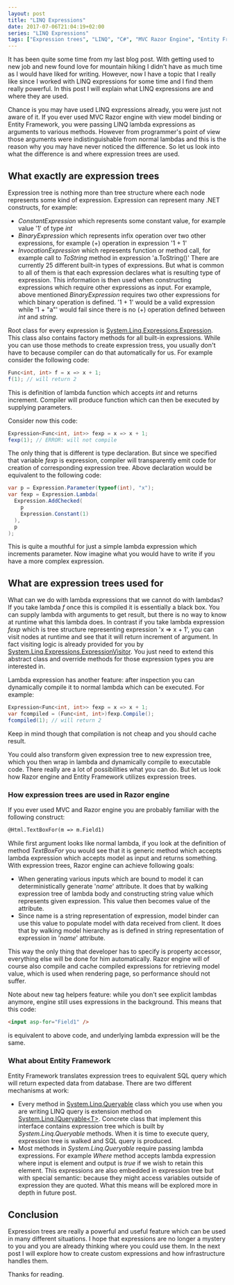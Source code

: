 ```yaml
---
layout: post
title: "LINQ Expressions"
date: 2017-07-06T21:04:19+02:00
series: "LINQ Expressions"
tags: ["Expression trees", "LINQ", "C#", "MVC Razor Engine", "Entity Framework"]
---
```


It has been quite some time from my last blog post. With getting used to new job
and new found love for mountain hiking I didn't have as much time as I would have
liked for writing. However, now I have a topic that I really like since I worked
with LINQ expressions for some time and I find them really powerful. In this post
I will explain what LINQ expressions are and where they are used.

<!--more-->

Chance is you may have used LINQ expressions already, you were just not aware of it.
If you ever used MVC Razor engine with view model binding or Entity Framework, you
were passing LINQ lambda expressions as arguments to various methods. However from
programmer's point of view those arguments were indistinguishable from normal lambdas
and this is the reason why you may have never noticed the difference. So let us look
into what the difference is and where expression trees are used.

## What exactly are expression trees

Expression tree is nothing more than tree structure where each node represents some
kind of expression. Expression can represent many .NET constructs, for example:
- _ConstantExpression_ which represents some constant value, for example value '1'
of type _int_
- _BinaryExpression_ which  represents infix operation over two other expressions,
for example (+) operation in expression '1 + 1'
- _InvocationExpression_ which represents function or method call, for example call
to _ToString_ method in expression 'a.ToString()'
There are currently 25 different built-in types of expressions. But what is common to
all of them is that each expression declares what is resulting type of expression.
This information is then used when constructing expressions which require other
expressions as input. For example, above mentioned _BinaryExpression_ requires two
other expressions for which binary operation is defined. '1 + 1' would be a valid
expression while '1 + "a"' would fail since there is no (+) operation defined
between _int_ and _string_.

Root class for every expression is [System.Linq.Expressions.Expression][1]. This class
also contains factory methods for all built-in expressions. While you can use
those methods to create expression tress, you usually don't have to because compiler
can do that automatically for us. For example consider the following code:
```csharp
Func<int, int> f = x => x + 1;
f(1); // will return 2
```
This is definition of lambda function which accepts _int_ and returns increment.
Compiler will produce function which can then be executed by supplying parameters.

Consider now this code:
```csharp
Expression<Func<int, int>> fexp = x => x + 1;
fexp(1); // ERROR: will not compile
```
The only thing that is different is type declaration. But since we specified that
variable _fexp_ is expression, compiler will transparently emit code for creation of
corresponding expression tree. Above declaration would be equivalent to the following
code:
```csharp
var p = Expression.Parameter(typeof(int), "x");
var fexp = Expression.Lambda(
  Expression.AddChecked(
    p
    Expression.Constant(1)
  ),
  p
);
```
This is quite a mouthful for just a simple lambda expression which increments parameter.
Now imagine what you would have to write if you have a more complex expression.

## What are expression trees used for

What can we do with lambda expressions that we cannot do with lambdas? If you take
lambda _f_ once this is compiled it is essentially a black box. You can supply
lambda with arguments to get result, but there is no way to know at runtime what
this lambda does. In contrast if you take lambda expression _fexp_ which is tree
structure representing expression 'x => x + 1', you can visit nodes at runtime and
see that it will return increment of argument. In fact visiting logic is already
provided for you by [System.Linq.Expressions.ExpressionVisitor][2]. You just need
to extend this abstract class and override methods for those expression types you
are interested in.

Lambda expression has another feature: after inspection you can dynamically compile
it to normal lambda which can be executed. For example:
```csharp
Expression<Func<int, int>> fexp = x => x + 1;
var fcompiled = (Func<int, int>)fexp.Compile();
fcompiled(1); // will return 2
```
Keep in mind though that compilation is not cheap and you should cache result.

You could also transform given expression tree to new expression tree, which you
then wrap in lambda and dynamically compile to executable code. There really are
a lot of possibilities what you can do. But let us look how Razor engine and Entity
Framework utilizes expression trees.

### How expression trees are used in Razor engine

If you ever used MVC and Razor engine you are probably familiar with the following
construct:
```html
@Html.TextBoxFor(m => m.Field1)
```

While first argument looks like normal lambda, if you look at the definition of
method _TextBoxFor_ you would see that it is generic method which accepts lambda
expression which accepts model as input and returns something. With expression
trees, Razor engine can achieve following goals:
- When generating various inputs which are bound to model it can deterministically
generate '_name_' attribute. It does that by walking expression tree of lambda body
and constructing string value which represents given expression. This value then
becomes value of the attribute.
- Since name is a string representation of expression, model binder can use this
value to populate model with data received from client. It does that by walking
model hierarchy as is defined in string representation of expression in '_name_'
attribute.

This way the only thing that developer has to specify is property accessor, everything
else will be done for him automatically. Razor engine will of course also compile
and cache compiled expressions for retrieving model value, which is used when
rendering page, so performance should not suffer.

Note about new tag helpers feature: while you don't see explicit lambdas anymore,
engine still uses expressions in the background. This means that this code:
```html
<input asp-for="Field1" />
```
is equivalent to above code, and underlying lambda expression will be the same.

### What about Entity Framework

Entity Framework translates expression trees to equivalent SQL query which will
return expected data from database. There are two different mechanisms at work:
- Every method in [System.Linq.Queryable][2] class which you use when you are
writing LINQ query is extension method on [System.Linq.IQueryable&lt;T&gt;][4].
Concrete class that implement this interface contains expression tree which is
built by _System.Linq.Queryable_ methods. When it is time to execute query,
expression tree is walked and SQL query is produced.
- Most methods in _System.Linq.Queryable_ require passing lambda expressions.
For example _Where_ method accepts lambda expression where input is element
and output is _true_ if we wish to retain this element. This expressions are also
embedded in expression tree but with special semantic: because they might access
variables outside of expression they are quoted. What this means will be explored
more in depth in future post.

## Conclusion

Expression trees are really a powerful and useful feature which can be used in
many different situations. I hope that expressions are no longer a mystery to
you and you are already thinking where you could use them. In the next post I will
explore how to create custom expressions and how infrastructure handles them.

Thanks for reading.

[1]: https://msdn.microsoft.com/en-us/library/system.linq.expressions.expression(v=vs.110).aspx
[2]: https://msdn.microsoft.com/en-us/library/system.linq.expressions.expressionvisitor(v=vs.110).aspx
[3]: https://msdn.microsoft.com/en-us/library/system.linq.queryable(v=vs.110).aspx
[4]: https://msdn.microsoft.com/en-us/library/bb351562(v=vs.110).aspx
